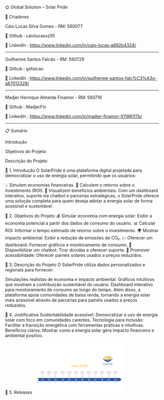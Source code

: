 🌞 Global Solution – Solar Pride

👥 Criadores

Caio Lucas Silva Gomes - RM: 560077

🐙 Github : caiolucasxz55

🔗 LinkedIn :  https://www.linkedin.com/in/caio-lucas-a892b4324/

---

Guilherme Santos Falcão - RM: 560729

🐙 Github : gsfalcao

🔗 LinkedIn : https://www.linkedin.com/in/guilherme-santos-falc%C3%A3o-a87012328/

---

Madjer Henrique Almeida Finamor - RM: 560716

🐙 Github : MadjerFin

🔗 LinkedIn : https://www.linkedin.com/in/madjer-finamor-51196117b/

---


📋 Sumário

Introdução

Objetivos do Projeto

Descrição do Projeto

🌟 1. Introdução
O SolarPride é uma plataforma digital projetada para democratizar o uso de energia solar, permitindo que os usuários:

💡 Simulem economias financeiras.
🔄 Calculem o retorno sobre o investimento (ROI).
🌱 Visualizem benefícios ambientais.
Com um dashboard interativo, suporte via chatbot e parcerias estratégicas, o SolarPride oferece uma solução completa para quem deseja adotar a energia solar de forma acessível e sustentável.

🎯 2. Objetivos do Projeto
💰 Simular economia com energia solar: Exibir a economia potencial a partir dos dados de consumo do usuário.
📊 Calcular ROI: Informar o tempo estimado de retorno sobre o investimento.
🌍 Mostrar impacto ambiental: Exibir a redução de emissões de CO₂.
📈 Oferecer um dashboard: Fornecer gráficos e monitoramento de consumo.
💬 Disponibilizar um chatbot: Tirar dúvidas e oferecer suporte.
🤝 Promover acessibilidade: Oferecer painéis solares usados a preços reduzidos.

📝 3. Descrição do Projeto
O SolarPride utiliza dados personalizados e regionais para fornecer:

Simulações realistas de economia e impacto ambiental.
Gráficos intuitivos que mostram a contribuição sustentável do usuário.
Dashboard interativo para monitoramento de consumo ao longo do tempo.
Além disso, a plataforma apoia comunidades de baixa renda, tornando a energia solar mais acessível através de parcerias para painéis usados a preços reduzidos.

🤔 4. Justificativa
Sustentabilidade acessível: Democratizar o uso de energia solar com foco em comunidades carentes.
Tecnologia para inclusão: Facilitar a transição energética com ferramentas práticas e intuitivas.
Benefícios claros: Mostrar como a energia solar gera impacto financeiro e ambiental positivo.

🚀 5. Releases
<img src="https://github.com/SolarPrideGlobal/GlobalSolutions/blob/main/Solar%20Pride%20Releases.png" alt="Releases" width="300">
